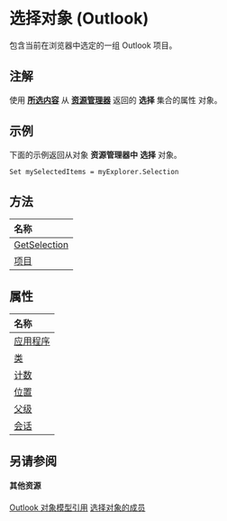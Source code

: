 
# 选择对象 (Outlook)

包含当前在浏览器中选定的一组 Outlook 项目。


## 注解

使用 **[所选内容](11002043-9dab-a5ad-b36e-52ddb04c1859.md)** 从 **[资源管理器](026591e5-049f-503a-4166-34e6dbc225fb.md)** 返回的 **选择** 集合的属性 对象。


## 示例

下面的示例返回从对象 **资源管理器中** **选择** 对象。


```
Set mySelectedItems = myExplorer.Selection
```


## 方法



|**名称**|
|:-----|
|[GetSelection](c6af6665-d97d-3833-1014-5b43282bafc2.md)|
|[项目](981b107a-14d7-2dd3-6449-2737b2801c3c.md)|

## 属性



|**名称**|
|:-----|
|[应用程序](06ce9b99-1323-2611-dd3a-5646bb1b0ec8.md)|
|[类](a05de32a-2a2a-3579-bc47-545efaf92a8d.md)|
|[计数](ea7a19d2-6261-ce07-97f3-ebe95489a265.md)|
|[位置](8a2db72a-8db0-840e-349e-5d9d22f3affb.md)|
|[父级](a081601f-a0ee-d998-f0e9-0193f9db843e.md)|
|[会话](22390a36-a51c-615d-a646-45e5aa7d253f.md)|

## 另请参阅


#### 其他资源


[Outlook 对象模型引用](http://msdn.microsoft.com/library/73221b13-d8d8-99b8-3394-b95dbbfd5ddc%28Office.15%29.aspx)
[选择对象的成员](c79922d4-aa76-ff48-f163-8161fa1ae0a8.md)